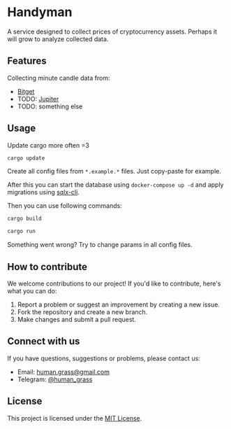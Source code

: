 # Handyman

A service designed to collect prices of cryptocurrency assets. Perhaps it will grow to analyze collected data.

## Features

Collecting minute candle data from:
- [Bitget](https://www.bitget.com/)
- TODO: [Jupiter](https://jup.ag/)
- TODO: something else

## Usage

Update cargo more often =3

```bash
cargo update
```

Create all config files from `*.example.*` files. Just copy-paste for example. 

After this you can start the database using `docker-compose up -d` and apply migrations using [sqlx-cli](https://crates.io/crates/sqlx-cli).

Then you can use following commands:

```bash
cargo build
```

```bash
cargo run
```

Something went wrong? Try to change params in all config files.

## How to contribute

We welcome contributions to our project! If you'd like to contribute, here's what you can do:

1. Report a problem or suggest an improvement by creating a new issue.
2. Fork the repository and create a new branch.
3. Make changes and submit a pull request.

## Connect with us

If you have questions, suggestions or problems, please contact us:

- Email: human.grass@gmail.com
- Telegram: [@human_grass](https://t.me/human_grass)

## License

This project is licensed under the [MIT License](LICENSE).
